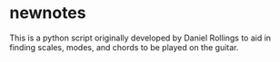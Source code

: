 # newnotes

This is a python script originally developed by Daniel Rollings to aid in finding scales, modes, and chords to be played on the guitar.
